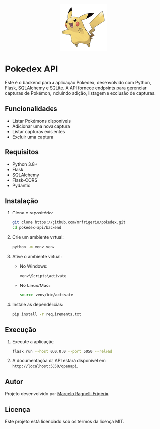 <p align="center">
  <img src="https://raw.githubusercontent.com/PokeAPI/sprites/master/sprites/pokemon/other/official-artwork/25.png" alt="Pokemon Logo" width="150">
</p>

# Pokedex API

Este é o backend para a aplicação Pokedex, desenvolvido com Python, Flask, SQLAlchemy e SQLite. A API fornece endpoints para gerenciar capturas de Pokémon, incluindo adição, listagem e exclusão de capturas.

## Funcionalidades

- Listar Pokémons disponíveis
- Adicionar uma nova captura
- Listar capturas existentes
- Excluir uma captura

## Requisitos

- Python 3.8+
- Flask
- SQLAlchemy
- Flask-CORS
- Pydantic

## Instalação

1. Clone o repositório:

   ```bash
   git clone https://github.com/mrfrigerio/pokedex.git
   cd pokedex-api/backend
   ```

2. Crie um ambiente virtual:

   ```bash
   python -m venv venv
   ```

3. Ative o ambiente virtual:

   - No Windows:
     ```bash
     venv\Scripts\activate
     ```
   - No Linux/Mac:
     ```bash
     source venv/bin/activate
     ```

4. Instale as dependências:
   ```bash
   pip install -r requirements.txt
   ```

## Execução

1. Execute a aplicação:

   ```bash
   flask run --host 0.0.0.0 --port 5050 --reload
   ```

2. A documentaçõa da API estará disponível em `http://localhost:5050/openapi`.

## Autor

Projeto desenvolvido por [Marcelo Ragnelli Frigério](https://www.linkedin.com/in/marceloragnelli/).

## Licença

Este projeto está licenciado sob os termos da licença MIT.
